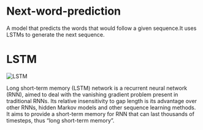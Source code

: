 # Next-word-prediction
A model that predicts the words that would follow a given sequence.It uses LSTMs to generate the next sequence.

# LSTM

![LSTM](https://encrypted-tbn0.gstatic.com/images?q=tbn:ANd9GcQHz4Ae1UDc6fK0VAuSc3HsTs4hFmiDIRcF2gnaUQbeBw&s)

Long short-term memory (LSTM) network is a recurrent neural network (RNN), aimed to deal with the vanishing gradient problem present in traditional RNNs. Its relative insensitivity to gap length is its advantage over other RNNs, hidden Markov models and other sequence learning methods. It aims to provide a short-term memory for RNN that can last thousands of timesteps, thus “long short-term memory”.
